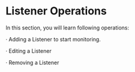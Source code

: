 # Listener Operations

In this section, you will learn following operations:

·       Adding a Listener to start monitoring.

·       Editing a Listener

·       Removing a Listener
